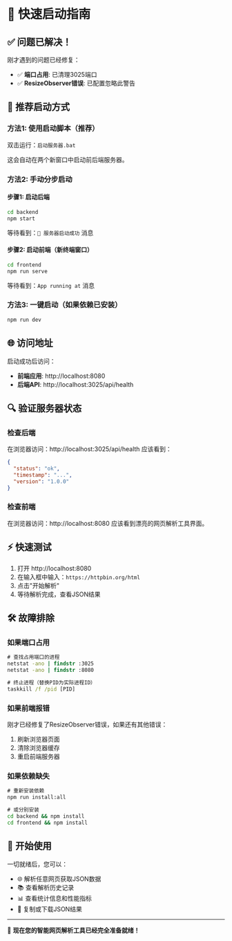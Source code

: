 # 🚀 快速启动指南

## ✅ 问题已解决！

刚才遇到的问题已经修复：
- ✅ **端口占用**: 已清理3025端口
- ✅ **ResizeObserver错误**: 已配置忽略此警告

## 🎯 推荐启动方式

### 方法1: 使用启动脚本（推荐）
双击运行：`启动服务器.bat`

这会自动在两个新窗口中启动前后端服务器。

### 方法2: 手动分步启动

#### 步骤1: 启动后端
```cmd
cd backend
npm start
```
等待看到：`🚀 服务器启动成功` 消息

#### 步骤2: 启动前端（新终端窗口）
```cmd
cd frontend  
npm run serve
```
等待看到：`App running at` 消息

### 方法3: 一键启动（如果依赖已安装）
```cmd
npm run dev
```

## 🌐 访问地址

启动成功后访问：
- **前端应用**: http://localhost:8080
- **后端API**: http://localhost:3025/api/health

## 🔍 验证服务器状态

### 检查后端
在浏览器访问：http://localhost:3025/api/health
应该看到：
```json
{
  "status": "ok",
  "timestamp": "...",
  "version": "1.0.0"
}
```

### 检查前端
在浏览器访问：http://localhost:8080
应该看到漂亮的网页解析工具界面。

## ⚡ 快速测试

1. 打开 http://localhost:8080
2. 在输入框中输入：`https://httpbin.org/html`
3. 点击"开始解析"
4. 等待解析完成，查看JSON结果

## 🛠️ 故障排除

### 如果端口占用
```cmd
# 查找占用端口的进程
netstat -ano | findstr :3025
netstat -ano | findstr :8080

# 终止进程（替换PID为实际进程ID）
taskkill /f /pid [PID]
```

### 如果前端报错
刚才已经修复了ResizeObserver错误，如果还有其他错误：
1. 刷新浏览器页面
2. 清除浏览器缓存
3. 重启前端服务器

### 如果依赖缺失
```cmd
# 重新安装依赖
npm run install:all

# 或分别安装
cd backend && npm install
cd frontend && npm install
```

## 🎉 开始使用

一切就绪后，您可以：
- 🌐 解析任意网页获取JSON数据
- 📚 查看解析历史记录
- 📊 查看统计信息和性能指标
- 💾 复制或下载JSON结果

---

🚀 **现在您的智能网页解析工具已经完全准备就绪！**
